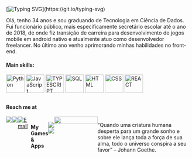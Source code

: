 [![Typing SVG](https://readme-typing-svg.herokuapp.com?font=Fira+Code&pause=1000&width=435&lines=Seja+bem-vindo%2C+eu+me+chamo+Marlon.)](https://git.io/typing-svg)

Olá, tenho 34 anos e sou graduando de Tecnologia em Ciência de Dados. Fui funcionário público, mais especificamente secretário escolar até o ano de 2018, de onde fiz transição de carreira para desenvolvimento de jogos mobile em android nativo e atualmente atuo como desenvolvedor freelancer. No último ano venho aprimorando minhas habilidades no front-end.

<div style="display: inline_block">

#### Main skills:

<img align="center" alt="Python" height="50" width="50" src="https://cdn.jsdelivr.net/gh/devicons/devicon/icons/python/python-original.svg">
<img align="center" alt="JavaScript" height="50" width="50" src="https://cdn.jsdelivr.net/gh/devicons/devicon/icons/javascript/javascript-original.svg">
<img align="center" alt="TYPESCRIPT" height="50" width="50" src="https://cdn.jsdelivr.net/gh/devicons/devicon/icons/typescript/typescript-original.svg">
<img align="center" alt="SQL" height="50" width="50" src="https://cdn.jsdelivr.net/gh/devicons/devicon/icons/mysql/mysql-original.svg">
<img align="center" alt="HTML" height="50" width="50" src="https://cdn.jsdelivr.net/gh/devicons/devicon/icons/html5/html5-original-wordmark.svg">
<img align="center" alt="CSS" height="50" width="50" src="https://cdn.jsdelivr.net/gh/devicons/devicon/icons/css3/css3-original-wordmark.svg">
<img align="center" alt="REACT" height="50" width="50" src="https://cdn.jsdelivr.net/gh/devicons/devicon/icons/react/react-original.svg">


</div>

 ## 
 
#### Reach me at
 <div style="display:flex; justify-content:center;">
<a href="https://www.notion.so/Marlon-Ribeiro-Notion-bb2a0ec1fc984935acd6f8d290944848?pvs=4"><img src="https://img.shields.io/badge/Notion-000000?style=for-the-badge&logo=notion&logoColor=white" target="_blank" /></a>
  <a href="https://www.linkedin.com/in/marlonrt/" target="_blank"><img src="https://img.shields.io/badge/-LinkedIn-%230077B5?style=for-the-badge&logo=linkedin&logoColor=white" target="_blank"></a>
<a href="mailto:marlonribeirot@gmail.com"><img src="https://img.shields.io/badge/Gmail-D14836?style=for-the-badge&logo=gmail&logoColor=white" alt="Email"></a>

#### My Games & Apps
  <a href="https://play.google.com/store/apps/dev?id=5395694286852523356"><img src="https://img.shields.io/badge/Google_Play-414141?style=for-the-badge&logo=google-play&logoColor=white" target="_blank"></a>
  <a href="https://store.steampowered.com/app/1957100/Natal_Perdido/"><img src="https://img.shields.io/badge/Steam-000000?style=for-the-badge&logo=steam&logoColor=white" target="_blank"></a>

<img width=100% src="https://capsule-render.vercel.app/api?type=waving&color=1BC5FFFF&height=120&section=footer"/>

“Quando uma criatura humana desperta para um grande sonho e sobre ele lança toda a força de sua alma, todo o universo conspira a seu favor” – Johann Goethe.

